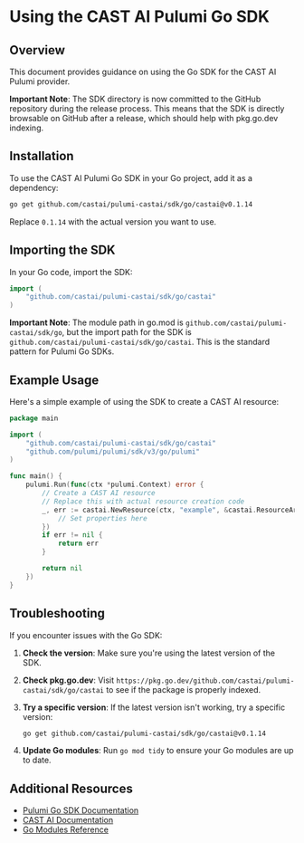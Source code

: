 # Using the CAST AI Pulumi Go SDK

## Overview

This document provides guidance on using the Go SDK for the CAST AI Pulumi provider.

**Important Note**: The SDK directory is now committed to the GitHub repository during the release process. This means that the SDK is directly browsable on GitHub after a release, which should help with pkg.go.dev indexing.

## Installation

To use the CAST AI Pulumi Go SDK in your Go project, add it as a dependency:

```bash
go get github.com/castai/pulumi-castai/sdk/go/castai@v0.1.14
```

Replace `0.1.14` with the actual version you want to use.

## Importing the SDK

In your Go code, import the SDK:

```go
import (
    "github.com/castai/pulumi-castai/sdk/go/castai"
)
```

**Important Note**: The module path in go.mod is `github.com/castai/pulumi-castai/sdk/go`, but the import path for the SDK is `github.com/castai/pulumi-castai/sdk/go/castai`. This is the standard pattern for Pulumi Go SDKs.

## Example Usage

Here's a simple example of using the SDK to create a CAST AI resource:

```go
package main

import (
    "github.com/castai/pulumi-castai/sdk/go/castai"
    "github.com/pulumi/pulumi/sdk/v3/go/pulumi"
)

func main() {
    pulumi.Run(func(ctx *pulumi.Context) error {
        // Create a CAST AI resource
        // Replace this with actual resource creation code
        _, err := castai.NewResource(ctx, "example", &castai.ResourceArgs{
            // Set properties here
        })
        if err != nil {
            return err
        }

        return nil
    })
}
```

## Troubleshooting

If you encounter issues with the Go SDK:

1. **Check the version**:
   Make sure you're using the latest version of the SDK.

2. **Check pkg.go.dev**:
   Visit `https://pkg.go.dev/github.com/castai/pulumi-castai/sdk/go/castai` to see if the package is properly indexed.

3. **Try a specific version**:
   If the latest version isn't working, try a specific version:
   ```bash
   go get github.com/castai/pulumi-castai/sdk/go/castai@v0.1.14
   ```

4. **Update Go modules**:
   Run `go mod tidy` to ensure your Go modules are up to date.

## Additional Resources

- [Pulumi Go SDK Documentation](https://www.pulumi.com/docs/reference/pkg/go/)
- [CAST AI Documentation](https://docs.cast.ai/)
- [Go Modules Reference](https://golang.org/ref/mod)
